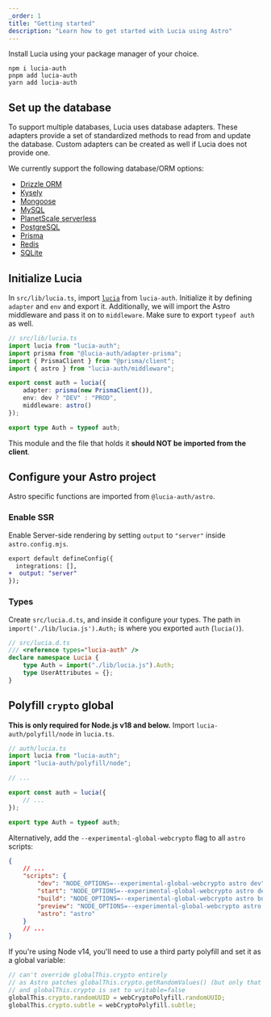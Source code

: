 ```yaml
---
_order: 1
title: "Getting started"
description: "Learn how to get started with Lucia using Astro"
---
```


Install Lucia using your package manager of your choice.

```
npm i lucia-auth
pnpm add lucia-auth
yarn add lucia-auth
```

## Set up the database

To support multiple databases, Lucia uses database adapters. These adapters provide a set of standardized methods to read from and update the database. Custom adapters can be created as well if Lucia does not provide one.

We currently support the following database/ORM options:

- [Drizzle ORM](/adapters/drizzle)
- [Kysely](/adapters/kysely)
- [Mongoose](/adapters/mongoose)
- [MySQL](/adapters/mysql)
- [PlanetScale serverless](/adapters/planetscale)
- [PostgreSQL](/adapters/postgresql)
- [Prisma](/adapters/prisma)
- [Redis](/adapters/redis)
- [SQLite](/adapters/sqlite)

## Initialize Lucia

In `src/lib/lucia.ts`, import [`lucia`](/reference/lucia-auth/auth) from `lucia-auth`. Initialize it by defining `adapter` and `env` and export it. Additionally, we will import the Astro middleware and pass it on to `middleware`. Make sure to export `typeof auth` as well.

```ts
// src/lib/lucia.ts
import lucia from "lucia-auth";
import prisma from "@lucia-auth/adapter-prisma";
import { PrismaClient } from "@prisma/client";
import { astro } from "lucia-auth/middleware";

export const auth = lucia({
	adapter: prisma(new PrismaClient()),
	env: dev ? "DEV" : "PROD",
	middleware: astro()
});

export type Auth = typeof auth;
```

This module and the file that holds it **should NOT be imported from the client**.

## Configure your Astro project

Astro specific functions are imported from `@lucia-auth/astro`.

### Enable SSR

Enable Server-side rendering by setting `output` to `"server"` inside `astro.config.mjs`.

```diff
export default defineConfig({
  integrations: [],
+  output: "server"
});
```

### Types

Create `src/lucia.d.ts`, and inside it configure your types. The path in `import('./lib/lucia.js').Auth;` is where you exported `auth` (`lucia()`).

```ts
// src/lucia.d.ts
/// <reference types="lucia-auth" />
declare namespace Lucia {
	type Auth = import("./lib/lucia.js").Auth;
	type UserAttributes = {};
}
```

## Polyfill `crypto` global

**This is only required for Node.js v18 and below.** Import `lucia-auth/polyfill/node` in `lucia.ts`.

```ts
// auth/lucia.ts
import lucia from "lucia-auth";
import "lucia-auth/polyfill/node";

// ...

export const auth = lucia({
	// ...
});

export type Auth = typeof auth;
```

Alternatively, add the `--experimental-global-webcrypto` flag to all `astro` scripts:

```json
{
	// ...
	"scripts": {
		"dev": "NODE_OPTIONS=--experimental-global-webcrypto astro dev",
		"start": "NODE_OPTIONS=--experimental-global-webcrypto astro dev",
		"build": "NODE_OPTIONS=--experimental-global-webcrypto astro build",
		"preview": "NODE_OPTIONS=--experimental-global-webcrypto astro preview",
		"astro": "astro"
	}
	// ...
}
```

If you're using Node v14, you'll need to use a third party polyfill and set it as a global variable:

```ts
// can't override globalThis.crypto entirely
// as Astro patches globalThis.crypto.getRandomValues() (but only that method)
// and globalThis.crypto is set to writable=false
globalThis.crypto.randomUUID = webCryptoPolyfill.randomUUID;
globalThis.crypto.subtle = webCryptoPolyfill.subtle;
```
